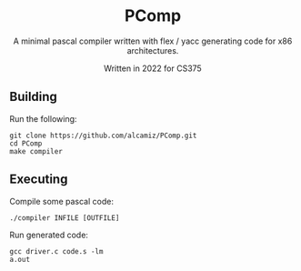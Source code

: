<div align="center">

# PComp

A minimal pascal compiler written with flex / yacc generating code for x86 architectures.

Written in 2022 for CS375

</div>

## Building

Run the following:

```
git clone https://github.com/alcamiz/PComp.git
cd PComp
make compiler
```

## Executing

Compile some pascal code:

```
./compiler INFILE [OUTFILE]
```

Run generated code:

```
gcc driver.c code.s -lm
a.out
```
